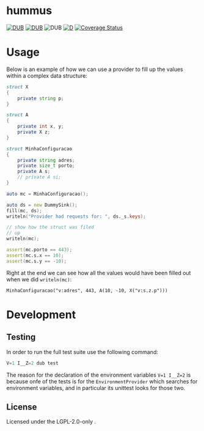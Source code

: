 hummus
======

[![DUB](https://img.shields.io/dub/v/hummus?color=%23c10000ff%20&style=flat-square)](https://code.dlang.org/packages/hummus) [![DUB](https://img.shields.io/dub/dt/hummus?style=flat-square)](https://code.dlang.org/packages/hummus) ![DUB](https://img.shields.io/dub/l/hummus?style=flat-square) [![D](https://github.com/deavmi/hummus/actions/workflows/d.yml/badge.svg)](https://github.com/deavmi/hummus/actions/workflows/d.yml)
[![Coverage Status](https://coveralls.io/repos/github/deavmi/hummus/badge.svg?branch=master)](https://coveralls.io/github/deavmi/hummus?branch=master)

# Usage

Below is an example of how we can use a provider
to fill up the values within a complex data structure:

```d
struct X
{
    private string p;
}

struct A
{
    private int x, y;
    private X z;
}

struct MinhaConfiguracao
{
    private string adres;
    private size_t porto;
    private A s;
    // private A si;
}

auto mc = MinhaConfiguracao();

auto ds = new DummySink();
fill(mc, ds);
writeln("Provider had requests for: ", ds._s.keys);

// show how the struct was filed
// up
writeln(mc);

assert(mc.porto == 443);
assert(mc.s.x == 10);
assert(mc.s.y == -10);
```

Right at the end we can see how all the values would
have been filled out when we did `writeln(mc)`:

```
MinhaConfiguracao("v:adres", 443, A(10, -10, X("v:s.z.p")))
```

# Development

## Testing

In order to run the full test suite use the following
command:

```d
V=1 I__Z=2 dub test
```

The reason for the declaration of the environment
variables `V=1 I__Z=2` is because onfe of the tests
is for the `EnvironmentProvider` which searches
for environment variables, and in particular its
unittest looks for those two.

## License

Licensed under the LGPL-2.0-only .
